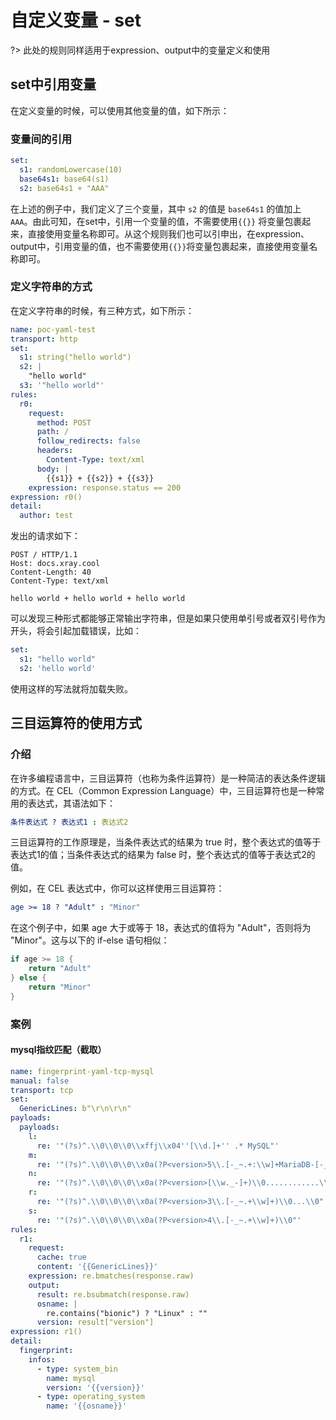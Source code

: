 # 自定义变量 - set

?> 此处的规则同样适用于expression、output中的变量定义和使用

## set中引用变量

在定义变量的时候，可以使用其他变量的值，如下所示：

### 变量间的引用

```yaml
set:
  s1: randomLowercase(10)
  base64s1: base64(s1)
  s2: base64s1 + "AAA"
```

在上述的例子中，我们定义了三个变量，其中 `s2` 的值是 `base64s1` 的值加上 `AAA`。由此可知，在set中，引用一个变量的值，不需要使用`{{}}`
将变量包裹起来，直接使用变量名称即可。从这个规则我们也可以引申出，在expression、output中，引用变量的值，也不需要使用`{{}}`将变量包裹起来，直接使用变量名称即可。

### 定义字符串的方式

在定义字符串的时候，有三种方式，如下所示：
```yaml
name: poc-yaml-test
transport: http
set:
  s1: string("hello world")
  s2: |
    "hello world"
  s3: '"hello world"'
rules:
  r0:
    request:
      method: POST
      path: /
      follow_redirects: false
      headers:
        Content-Type: text/xml
      body: |
        {{s1}} + {{s2}} + {{s3}}
    expression: response.status == 200
expression: r0()
detail:
  author: test
```
发出的请求如下：
```HTTP
POST / HTTP/1.1
Host: docs.xray.cool
Content-Length: 40
Content-Type: text/xml

hello world + hello world + hello world
```
可以发现三种形式都能够正常输出字符串，但是如果只使用单引号或者双引号作为开头，将会引起加载错误，比如：
```yaml
set:
  s1: "hello world"
  s2: 'hello world'
```
使用这样的写法就将加载失败。

## 三目运算符的使用方式

### 介绍

在许多编程语言中，三目运算符（也称为条件运算符）是一种简洁的表达条件逻辑的方式。在 CEL（Common Expression Language）中，三目运算符也是一种常用的表达式，其语法如下：
```yaml
条件表达式 ? 表达式1 : 表达式2
```
三目运算符的工作原理是，当条件表达式的结果为 true 时，整个表达式的值等于表达式1的值；当条件表达式的结果为 false 时，整个表达式的值等于表达式2的值。

例如，在 CEL 表达式中，你可以这样使用三目运算符：
```yaml
age >= 18 ? "Adult" : "Minor"
```
在这个例子中，如果 age 大于或等于 18，表达式的值将为 "Adult"，否则将为 "Minor"。这与以下的 if-else 语句相似：
```go
if age >= 18 {
    return "Adult"
} else {
    return "Minor"
}
```

### 案例

<!-- tabs:start -->

#### **mysql指纹匹配（截取）**

```yaml
name: fingerprint-yaml-tcp-mysql
manual: false
transport: tcp
set:
  GenericLines: b"\r\n\r\n"
payloads:
  payloads:
    l:
      re: '"(?s)^.\\0\\0\\0\\xffj\\x04''[\\d.]+'' .* MySQL"'
    m:
      re: '"(?s)^.\\0\\0\\0\\x0a(?P<version>5\\.[-_~.+:\\w]+MariaDB-[-_~.+:\\w]+~bionic)\\0"'
    n:
      re: '"(?s)^.\\0\\0\\0\\x0a(?P<version>[\\w._-]+)\\0............\\0\\x5f\\xd3\\x2d\\x02\\0\\0\\0\\0\\0\\0\\0\\0\\0\\0\\0\\0\\0\\0............\\0$"'
    r:
      re: '"(?s)^.\\0\\0\\0\\x0a(?P<version>3\\.[-_~.+\\w]+)\\0...\\0"'
    s:
      re: '"(?s)^.\\0\\0\\0\\x0a(?P<version>4\\.[-_~.+\\w]+)\\0"'
rules:
  r1:
    request:
      cache: true
      content: '{{GenericLines}}'
    expression: re.bmatches(response.raw)
    output:
      result: re.bsubmatch(response.raw)
      osname: |
        re.contains("bionic") ? "Linux" : ""
      version: result["version"]
expression: r1()
detail:
  fingerprint:
    infos:
      - type: system_bin
        name: mysql
        version: '{{version}}'
      - type: operating_system
        name: '{{osname}}'
```

<!-- tabs:end -->
